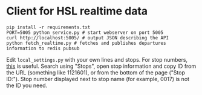 # Client for HSL realtime data

```
pip install -r requirements.txt
PORT=5005 python service.py # start webserver on port 5005
curl http://localhost:5005/ # output JSON describing the API
python fetch_realtime.py # fetches and publishes departures information to redis pubsub
```

Edit `local_settings.py` with your own lines and stops. For stop numbers, 
[this](http://aikataulut.reittiopas.fi/pysakit/en/) is useful. Search using 
"Stops", open stop information and copy ID from the URL (something like 1121601), 
or from the bottom of the page ("Stop ID:"). Stop number displayed next to stop 
name (for example, 0017) is not the ID you need.
